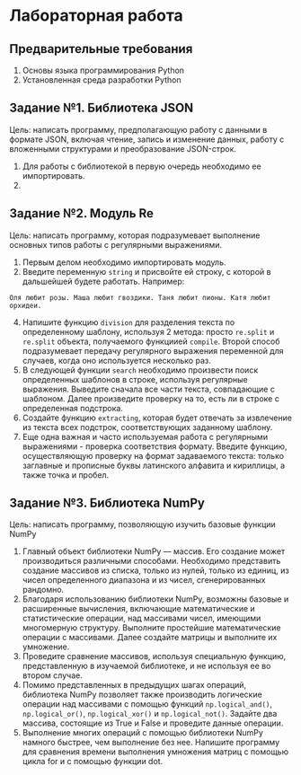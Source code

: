# Лабораторная работа
## Предварительные требования
1. Основы языка программирования Python
2. Установленная среда разработки Python

## Задание №1. Библиотека JSON
Цель: написать программу, предполагающую работу с данными в формате JSON, включая чтение, запись и изменение данных, работу с вложенными структурами и преобразование JSON-строк.
1. Для работы с библиотекой в первую очередь необходимо ее импортировать.
2. 


## Задание №2. Модуль Re
Цель: написать программу, которая подразумевает выполнение основных типов работы с регулярными выражениями.
1.  Первым делом  необходимо импортировать модуль.
2.  Введите переменную `string` и присвойте ей строку, с которой в дальшейшей будете работать. Например:
```
Оля любит розы. Маша любит гвоздики. Таня любит пионы. Катя любит орхидеи. 
``` 
4.  Напишите функцию `division` для разделения текста по определенному шаблону, используя 2 метода: просто `re.split` и `re.split` объекта, получаемого функциией `compile`. Второй способ подразумевает передачу регулярного выражения переменной для случаев, когда оно используется несколько раз.
5.  В следующей функции `search` необходимо произвести поиск определенных шаблонов в строке, используя регулярные выражения. Выведите сначала все части текста, совпадающие с шаблоном. Далее произведите проверку на то, есть ли в строке с определенная подстрока.
6.  Создайте функцию `extracting`, которая будет отвечать за извлечение из текста всех подстрок, соответствующих заданному шаблону.
7.  Еще одна важная и часто используемая работа с регулярными выражениями - проверка соответствия формату. Введите функцию, осуществляющую проверку на формат задаваемого текста: только заглавные и прописные буквы латинского алфавита и кириллицы, а также точка и пробел.


## Задание №3. Библиотека NumPy
Цель: написать программу, позволяющую изучить базовые функции NumPy
1. Главный объект библиотеки NumPy — массив. Его создание может производиться различными способами. Необходимо представить создание массивов из списка, только из нулей, только из единиц, из чисел определенного диапазона и из чисел, сгенерированных рандомно.
2. Благодаря использованию библиотеки NumPy, возможны базовые и расширенные вычисления, включающие математические и статистические операции, над массивами чисел, имеющими многомерную структуру. Выполните простейшие математические операции с массивами. Далее создайте матрицы и выполните их умножение.
3. Проведите сравнение массивов, используя специальную функцию, представленную в изучаемой библиотеке, и не используя ее во втором случае.
4. Помимо представленных в предыдущих шагах операций, библиотека NumPy позволяет также производить логические операции над массивами с помощью функций `np.logical_and()`, `np.logical_or()`, `np.logical_xor()` и `np.logical_not()`. Задайте два массива, состоящие из True и False и проведите данные операции.
5. Выполнение многих операций с помощью библиотеки NumPy намного быстрее, чем выполнение без нее. Напишите программу для сравнения времени выполнения умножения матриц с помощью цикла for и с помощью функции dot.
